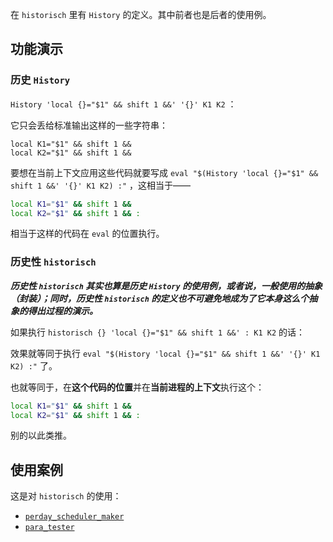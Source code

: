 在 `historisch` 里有 `History` 的定义。其中前者也是后者的使用例。

## 功能演示

### 历史 `History`

`History 'local {}="$1" && shift 1 &&' '{}' K1 K2` ：

它只会丢给标准输出这样的一些字符串：

~~~ text
local K1="$1" && shift 1 &&
local K2="$1" && shift 1 &&
~~~

要想在当前上下文应用这些代码就要写成 `eval "$(History 'local {}="$1" && shift 1 &&' '{}' K1 K2) :"` ，这相当于——

~~~ sh
local K1="$1" && shift 1 &&
local K2="$1" && shift 1 && :
~~~

相当于这样的代码在 `eval` 的位置执行。

### 历史性 `historisch`

***历史性 `historisch` 其实也算是历史 `History` 的使用例，或者说，一般使用的抽象（封装）；同时，历史性 `historisch` 的定义也不可避免地成为了它本身这么个抽象的得出过程的演示。***

如果执行 `historisch {} 'local {}="$1" && shift 1 &&' : K1 K2` 的话：

效果就等同于执行 `eval "$(History 'local {}="$1" && shift 1 &&' '{}' K1 K2) :"` 了。

也就等同于，在**这个代码的位置**并在**当前进程的上下文**执行这个：

~~~ sh
local K1="$1" && shift 1 &&
local K2="$1" && shift 1 && :
~~~

别的以此类推。

## 使用案例

这是对 `historisch` 的使用：

- [`perday_scheduler_maker`](perday_scheduler_maker)
- [`para_tester`](para_tester)

